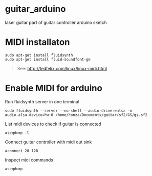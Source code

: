 # guitar_arduino
laser guitar part of guitar controller arduino sketch

# MIDI installaton
```
sudo apt-get install fluidsynth
sudo apt-get install fluid-soundfont-gm
```
> See: http://tedfelix.com/linux/linux-midi.html

# Enable MIDI for arduino
Run fluidsynth server in one terminal
```
sudo fluidsynth --server --no-shell --audio-driver=alsa -o audio.alsa.device=hw:0 /home/honza/Documents/guitar/sf2/GS/gs.sf2
```

List midi devices to check if guitar is connected
```
aseqdump -l
```

Connect guitar controller with midi out sink
```
aconnect 20 128
```

Inspect midi commands
```
aseqdump
```
